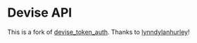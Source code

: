 # Devise API

This is a fork of [devise_token_auth](https://github.com/lynndylanhurley/devise_token_auth). Thanks to [lynndylanhurley](https://github.com/lynndylanhurley)!
